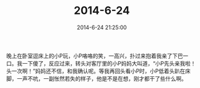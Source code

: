 ﻿---
title: "2014-6-24"
date: 2014-6-24 21:25:00
tags: 文字
categories: 爸爸
---
晚上在卧室逗床上的小P玩，小P咯咯的笑，一高兴，扑过来抱着我亲了下巴一口。我一下傻了，反应过来，转头对客厅里的小P妈妈大叫道，“小P先头亲我啦！头一次啊！”妈妈还不信，和我确认呢。等我再回头看小P时，小P低着头趴在床脚，一声不吭，一副怅然若失的样子，他是不是在想，刚才都干了些什么啊。